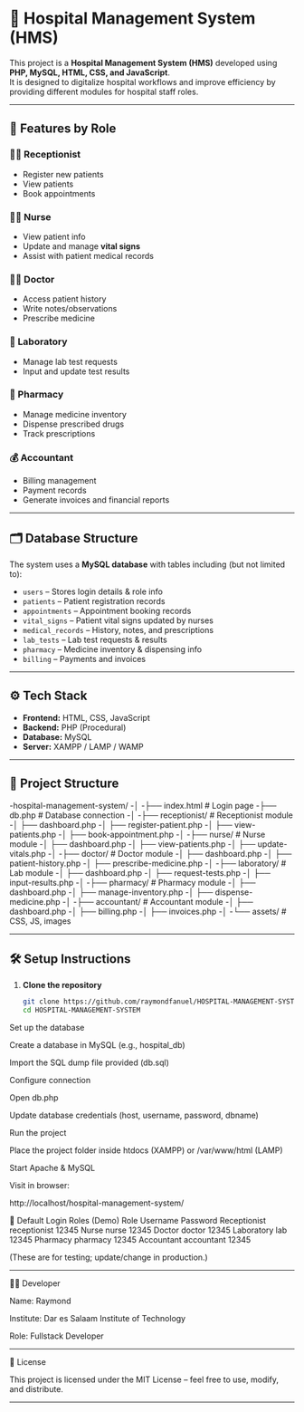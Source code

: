 # 🏥 Hospital Management System (HMS)

This project is a **Hospital Management System (HMS)** developed using **PHP, MySQL, HTML, CSS, and JavaScript**.  
It is designed to digitalize hospital workflows and improve efficiency by providing different modules for hospital staff roles.

---

## 🚀 Features by Role

### 👩‍💼 Receptionist
- Register new patients  
- View patients  
- Book appointments  

### 👩‍⚕️ Nurse
- View patient info  
- Update and manage **vital signs**  
- Assist with patient medical records  

### 👨‍⚕️ Doctor
- Access patient history  
- Write notes/observations  
- Prescribe medicine  

### 🔬 Laboratory
- Manage lab test requests  
- Input and update test results  

### 💊 Pharmacy
- Manage medicine inventory  
- Dispense prescribed drugs  
- Track prescriptions  

### 💰 Accountant
- Billing management  
- Payment records  
- Generate invoices and financial reports  

---

## 🗂️ Database Structure

The system uses a **MySQL database** with tables including (but not limited to):

- `users` – Stores login details & role info  
- `patients` – Patient registration records  
- `appointments` – Appointment booking records  
- `vital_signs` – Patient vital signs updated by nurses  
- `medical_records` – History, notes, and prescriptions  
- `lab_tests` – Lab test requests & results  
- `pharmacy` – Medicine inventory & dispensing info  
- `billing` – Payments and invoices  

---

## ⚙️ Tech Stack

- **Frontend:** HTML, CSS, JavaScript  
- **Backend:** PHP (Procedural)  
- **Database:** MySQL  
- **Server:** XAMPP / LAMP / WAMP  

---

## 📂 Project Structure

-hospital-management-system/
-│
-├── index.html # Login page
-├── db.php # Database connection
-│
-├── receptionist/ # Receptionist module
-│ ├── dashboard.php
-│ ├── register-patient.php
-│ ├── view-patients.php
-│ ├── book-appointment.php
-│
-├── nurse/ # Nurse module
-│ ├── dashboard.php
-│ ├── view-patients.php
-│ ├── update-vitals.php
-│
-├── doctor/ # Doctor module
-│ ├── dashboard.php
-│ ├── patient-history.php
-│ ├── prescribe-medicine.php
-│
-├── laboratory/ # Lab module
-│ ├── dashboard.php
-│ ├── request-tests.php
-│ ├── input-results.php
-│
-├── pharmacy/ # Pharmacy module
-│ ├── dashboard.php
-│ ├── manage-inventory.php
-│ ├── dispense-medicine.php
-│
-├── accountant/ # Accountant module
-│ ├── dashboard.php
-│ ├── billing.php
-│ ├── invoices.php
-│
-└── assets/ # CSS, JS, images


---

## 🛠️ Setup Instructions

1. **Clone the repository**
   ```bash
   git clone https://github.com/raymondfanuel/HOSPITAL-MANAGEMENT-SYSTEM.git
   cd HOSPITAL-MANAGEMENT-SYSTEM


Set up the database

Create a database in MySQL (e.g., hospital_db)

Import the SQL dump file provided (db.sql)

Configure connection

Open db.php

Update database credentials (host, username, password, dbname)

Run the project

Place the project folder inside htdocs (XAMPP) or /var/www/html (LAMP)

Start Apache & MySQL

Visit in browser:

http://localhost/hospital-management-system/

🔑 Default Login Roles (Demo)
Role	Username	Password
Receptionist	receptionist	12345
Nurse	nurse	12345
Doctor	doctor	12345
Laboratory	lab	12345
Pharmacy	pharmacy	12345
Accountant	accountant	12345

(These are for testing; update/change in production.)

---
👨‍💻 Developer

Name: Raymond

Institute: Dar es Salaam Institute of Technology

Role: Fullstack Developer

---
📜 License

This project is licensed under the MIT License – feel free to use, modify, and distribute.

---

